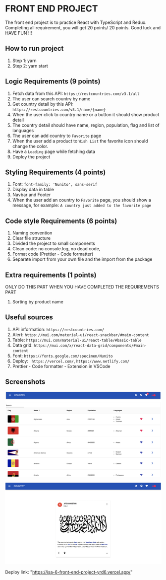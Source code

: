 # FRONT END PROJECT

The front end project is to practice React with TypeScript and Redux. Completing all requirement, you will get 20 points/ 20 points. Good luck and HAVE FUN !!!

## How to run project

1. Step 1: yarn
2. Step 2: yarn start

## Logic Requirements (9 points)

1. Fetch data from this API: `https://restcountries.com/v3.1/all`
2. The user can search country by name
3. Get country detail by this API: `https://restcountries.com/v3.1/name/{name}`
4. When the user click to country name or a button it should show product detail
5. The country detail should have name, region, population, flag and list of languages
6. The user can add country to `Favorite` page
7. When the user add a product to `Wish List` the favorite icon should change the color.
8. Have a `Loading` page while fetching data
9. Deploy the project

## Styling Requirements (4 points)

1. Font: `font-family: 'Nunito', sans-serif`
2. Display data in table
3. Navbar and Footer
4. When the user add an country to `Favorite` page, you should show a message, for example: `A country just added to the favorite page`

## Code style Requirements (6 points)

1. Naming convention
2. Clear file structure
3. Divided the project to small components
4. Clean code: no console.log, no dead code,
5. Format code (Prettier - Code formatter)
6. Separate import from your own file and the import from the package

## Extra requirements (1 points)

ONLY DO THIS PART WHEN YOU HAVE COMPLETED THE REQUIREMENTS PART

1. Sorting by product name

## Useful sources

1. API information: `https://restcountries.com/`
2. Alert: `https://mui.com/material-ui/react-snackbar/#main-content`
3. Table: `https://mui.com/material-ui/react-table/#basic-table`
4. Data grid: `https://mui.com/x/react-data-grid/components/#main-content`
5. Font: `https://fonts.google.com/specimen/Nunito`
6. Deploy: ` https://vercel.com/`, `https://www.netlify.com/ `
7. Prettier - Code formatter - Extension in VSCode

## Screenshots

![Country list](https://raw.githubusercontent.com/Andreaa-Dev/Country-list/master/src/images/allCountries.png)

![Country detail](https://raw.githubusercontent.com/Andreaa-Dev/Country-list/master/src/images/eachCountry.png)

Deploy link: "https://isa-6-front-end-project-yrd6.vercel.app/"